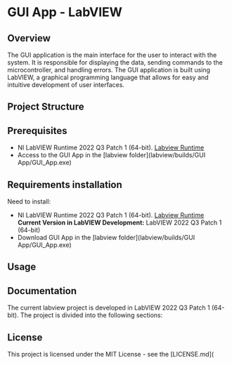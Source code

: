 # GUI App - LabVIEW

## Overview
The GUI application is the main interface for the user to interact with the system. It is responsible for displaying the data, sending commands to the microcontroller, and handling errors. The GUI application is built using LabVIEW, a graphical programming language that allows for easy and intuitive development of user interfaces.

## Project Structure

## Prerequisites
- NI LabVIEW Runtime 2022 Q3 Patch 1 (64-bit). [Labview Runtime](https://www.ni.com/en/support/downloads/software-products/download.labview-runtime.html#460613)
- Access to the GUI App in the [labview folder](labview/builds/GUI App/GUI_App.exe)

## Requirements installation
Need to install:
- NI LabVIEW Runtime 2022 Q3 Patch 1 (64-bit). [Labview Runtime](https://www.ni.com/en/support/downloads/software-products/download.labview-runtime.html#460613)  
**Current Version in LabVIEW Development:** LabVIEW 2022 Q3 Patch 1 (64-bit)
- Download GUI App in the [labview folder](labview/builds/GUI App/GUI_App.exe)

## Usage

## Documentation
The current labview project is developed in LabVIEW 2022 Q3 Patch 1 (64-bit). 
The project is divided into the following sections:


## License
This project is licensed under the MIT License - see the [LICENSE.md](
